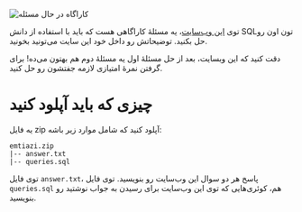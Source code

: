 ![کاراگاه در حال مسئله](https://i.postimg.cc/GpM1snX1/temp-Image-O7u-HJq.avif)

توی [این وب‌سایت](https://mystery.knightlab.com)، یه مسئلهٔ کاراگاهی هست که باید با استفاده از دانش SQLتون اون رو حل بکنید. توضیحاتش رو داخل خود این سایت می‌تونید بخونید.

دقت کنید که این وبسایت، بعد از حل مسئلهٔ اول یه مسئلهٔ دوم هم بهتون می‌ده! برای گرفتن نمرهٔ امتیازی لازمه جفتشون رو حل کنید.

# چیزی که باید آپلود کنید

یه فایل zip آپلود کنید که شامل موارد زیر باشه:

```
emtiazi.zip
|-- answer.txt
|-- queries.sql
```

توی فایل ‍‍`answer.txt`، پاسخ هر دو سوال این وب‌سایت رو بنویسید. توی فایل `queries.sql` هم، کوئری‌هایی که توی این وب‌سایت برای رسیدن به جواب نوشتید رو بنویسید.